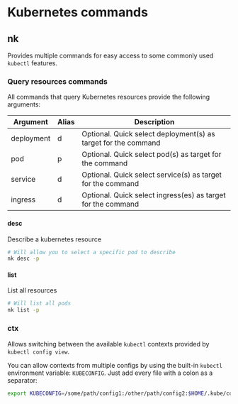 # Kubernetes commands

## nk
Provides multiple commands for easy access to some commonly used `kubectl` features.

### Query resources commands
All commands that query Kubernetes resources provide the following arguments:


| Argument     | Alias | Description |
| ------------ | ----- | ----------- |
| deployment   | d     | Optional. Quick select deployment(s) as target for the command |
| pod          | p     | Optional. Quick select pod(s) as target for the command |
| service      | d     | Optional. Quick select service(s) as target for the command  |
| ingress      | d     | Optional. Quick select ingress(es) as target for the command |

#### desc
Describe a kubernetes resource

```bash
# Will allow you to select a specific pod to describe
nk desc -p
```

#### list
List all resources

```bash
# Will list all pods
nk list -p
```

### ctx
Allows switching between the available `kubectl` contexts provided by `kubectl config view`.

You can allow contexts from multiple configs by using the built-in `kubectl` environment variable:
`KUBECONFIG`. Just add every file with a colon as a separator:

```bash
export KUBECONFIG=/some/path/config1:/other/path/config2:$HOME/.kube/config
```
